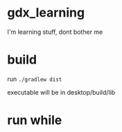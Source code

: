 # gdx_learning
 I'm learning stuff, dont bother me

# build

run `./gradlew dist`

executable will be in desktop/build/lib

# run while
